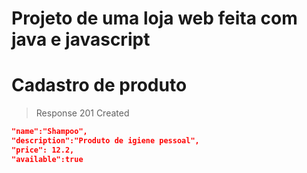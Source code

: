 # Projeto de uma loja web feita com java e javascript

# Cadastro de produto
> Response 201 Created
```json
"name":"Shampoo",
"description":"Produto de igiene pessoal",
"price": 12.2,
"available":true
```
